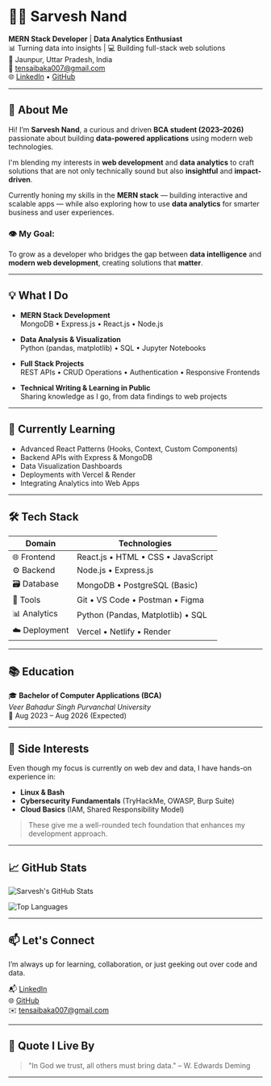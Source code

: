 # 👨‍💻 Sarvesh Nand

**MERN Stack Developer** | **Data Analytics Enthusiast**  
📊 Turning data into insights | 💻 Building full-stack web solutions  
📍 Jaunpur, Uttar Pradesh, India  
📧 [tensaibaka007@gmail.com](mailto:tensaibaka007@gmail.com)  
🌐 [LinkedIn](https://www.linkedin.com/in/sarvesh-nand-903a94284/) • [GitHub](https://github.com/SarveshNand)

---

## 🚀 About Me

Hi! I’m **Sarvesh Nand**, a curious and driven **BCA student (2023–2026)** passionate about building **data-powered applications** using modern web technologies.

I'm blending my interests in **web development** and **data analytics** to craft solutions that are not only technically sound but also **insightful** and **impact-driven**.

Currently honing my skills in the **MERN stack** — building interactive and scalable apps — while also exploring how to use **data analytics** for smarter business and user experiences.

### 👁️ My Goal:
To grow as a developer who bridges the gap between **data intelligence** and **modern web development**, creating solutions that **matter**.

---

## 💡 What I Do

- **MERN Stack Development**  
  MongoDB • Express.js • React.js • Node.js  

- **Data Analysis & Visualization**  
  Python (pandas, matplotlib) • SQL • Jupyter Notebooks  

- **Full Stack Projects**  
  REST APIs • CRUD Operations • Authentication • Responsive Frontends  

- **Technical Writing & Learning in Public**  
  Sharing knowledge as I go, from data findings to web projects

---

## 🧠 Currently Learning

- Advanced React Patterns (Hooks, Context, Custom Components)  
- Backend APIs with Express & MongoDB  
- Data Visualization Dashboards  
- Deployments with Vercel & Render  
- Integrating Analytics into Web Apps

---

## 🛠️ Tech Stack

| Domain | Technologies |
|--------|--------------|
| 🌐 Frontend | React.js • HTML • CSS • JavaScript |
| ⚙️ Backend | Node.js • Express.js |
| 🗃️ Database | MongoDB • PostgreSQL (Basic) |
| 🧪 Tools | Git • VS Code • Postman • Figma |
| 📊 Analytics | Python (Pandas, Matplotlib) • SQL |
| ☁️ Deployment | Vercel • Netlify • Render |

---

## 📚 Education

🎓 **Bachelor of Computer Applications (BCA)**  
*Veer Bahadur Singh Purvanchal University*  
📆 Aug 2023 – Aug 2026 (Expected)

---

## 📌 Side Interests

Even though my focus is currently on web dev and data, I have hands-on experience in:

- **Linux & Bash**
- **Cybersecurity Fundamentals** (TryHackMe, OWASP, Burp Suite)
- **Cloud Basics** (IAM, Shared Responsibility Model)

> These give me a well-rounded tech foundation that enhances my development approach.

---

## 📈 GitHub Stats

![Sarvesh's GitHub Stats](https://github-readme-stats.vercel.app/api?username=SarveshNand&show_icons=true&theme=radical)

![Top Languages](https://github-readme-stats.vercel.app/api/top-langs/?username=SarveshNand&layout=compact&theme=radical)

---

## 📫 Let's Connect

I’m always up for learning, collaboration, or just geeking out over code and data.  

📬 [LinkedIn](https://www.linkedin.com/in/sarvesh-nand-903a94284/)  
🌐 [GitHub](https://github.com/SarveshNand)  
✉️ [tensaibaka007@gmail.com](mailto:tensaibaka007@gmail.com)

---

## 🔖 Quote I Live By

> "In God we trust, all others must bring data." – W. Edwards Deming

---

